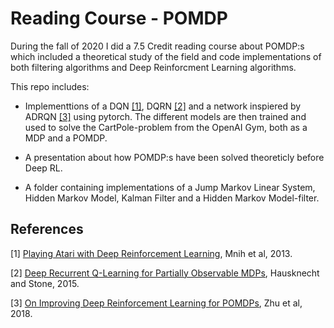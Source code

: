 # Reading Course - POMDP
During the fall of 2020 I did a 7.5 Credit reading course about POMDP:s which included a theoretical study of the field and code implementations of both filtering algorithms and Deep Reinforcment Learning algorithms. 

This repo includes: 
* Implementtions of a DQN [[1]](#1), DQRN [[2]](#2) and a network inspiered by ADRQN [[3]](#3) using pytorch. The different models are then trained and used to solve the CartPole-problem from the OpenAI Gym, both as a MDP and a POMDP.

* A presentation about how POMDP:s have been solved theoreticly before Deep RL. 

* A folder containing implementations of a Jump Markov Linear System, Hidden Markov Model, Kalman Filter and a Hidden Markov Model-filter.

## References
<a id="1">[1]</a> 
[Playing Atari with Deep Reinforcement Learning](https://arxiv.org/abs/1312.5602), Mnih et al, 2013.

<a id="2">[2]</a> 
[Deep Recurrent Q-Learning for Partially Observable MDPs](https://arxiv.org/abs/1507.06527), Hausknecht and Stone, 2015.

<a id="3">[3]</a> 
[On Improving Deep Reinforcement Learning for POMDPs](https://arxiv.org/abs/1704.07978), Zhu et al, 2018.

